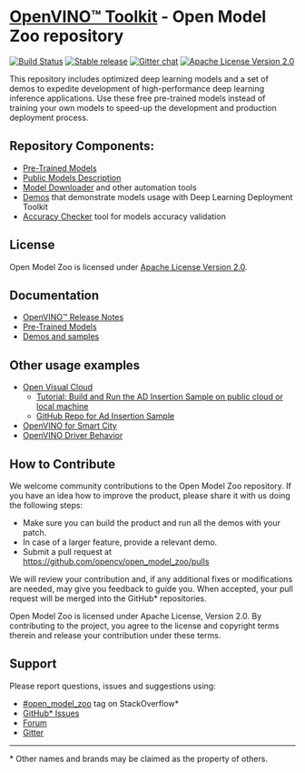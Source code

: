 # [OpenVINO™ Toolkit](https://01.org/openvinotoolkit) - Open Model Zoo repository
[![Build Status](http://134.191.240.124/buildStatus/icon?job=omz/2018/trigger)](http://134.191.240.124/job/omz/job/2018/job/trigger/)
[![Stable release](https://img.shields.io/badge/version-2019_R3.0.1-green.svg)](https://github.com/opencv/open_model_zoo/releases/tag/2019_R3.0.1)
[![Gitter chat](https://badges.gitter.im/gitterHQ/gitter.png)](https://gitter.im/open_model_zoo/community)
[![Apache License Version 2.0](https://img.shields.io/badge/license-Apache_2.0-green.svg)](LICENSE)

This repository includes optimized deep learning models and a set of demos to expedite development of high-performance deep learning inference applications. Use these free pre-trained models instead of training your own models to speed-up the development and production deployment process.

## Repository Components:
* [Pre-Trained Models](models/intel/index.md)
* [Public Models Description](models/public/index.md)
* [Model Downloader](tools/downloader/README.md) and other automation tools
* [Demos](demos/README.md) that demonstrate models usage with Deep Learning Deployment Toolkit
* [Accuracy Checker](tools/accuracy_checker/README.md) tool for models accuracy validation

## License
Open Model Zoo is licensed under [Apache License Version 2.0](LICENSE).

## Documentation
* [OpenVINO™ Release Notes](https://software.intel.com/en-us/articles/OpenVINO-RelNotes)
* [Pre-Trained Models](https://software.intel.com/en-us/openvino-toolkit/documentation/pretrained-models)
* [Demos and samples](https://software.intel.com/en-us/articles/OpenVINO-IE-Samples)

## Other usage examples
* [Open Visual Cloud](https://01.org/openvisualcloud)
  * [Tutorial: Build and Run the AD Insertion Sample on public cloud or local machine](https://01.org/openvisualcloud/documents/tutorial-build-and-run-ad-insertion-sample-public-cloud-or-local-machine)
  * [GitHub Repo for Ad Insertion Sample](https://github.com/OpenVisualCloud/Ad-Insertion-Sample)
* [OpenVINO for Smart City](https://github.com/incluit/OpenVino-For-SmartCity)
* [OpenVINO Driver Behavior](https://github.com/incluit/OpenVino-Driver-Behaviour)

## How to Contribute
We welcome community contributions to the Open Model Zoo repository. If you have an idea how to improve the product, please share it with us doing the following steps:
* Make sure you can build the product and run all the demos with your patch.
* In case of a larger feature, provide a relevant demo.
* Submit a pull request at https://github.com/opencv/open_model_zoo/pulls

We will review your contribution and, if any additional fixes or modifications are needed, may give you feedback to guide you. When accepted, your pull request will be merged into the GitHub* repositories.

Open Model Zoo is licensed under Apache License, Version 2.0. By contributing to the project, you agree to the license and copyright terms therein and release your contribution under these terms.

## Support
Please report questions, issues and suggestions using:
* [\#open_model_zoo](https://stackoverflow.com/search?q=%23open_model_zoo) tag on StackOverflow*
* [GitHub* Issues](https://github.com/opencv/open_model_zoo/issues)
* [Forum](https://software.intel.com/en-us/forums/computer-vision)
* [Gitter](https://gitter.im/open_model_zoo/community)

---
\* Other names and brands may be claimed as the property of others.
